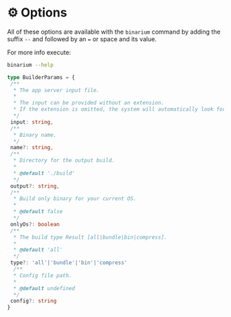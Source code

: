 # ⚙️ Options

All of these options are available with the `binarium` command by adding the suffix `--` and followed by an `=` or space and its value.

For more info execute:

```bash
binarium --help
```

```ts
type BuilderParams = {
 /**
  * The app server input file.
  *
  * The input can be provided without an extension.
  * If the extension is omitted, the system will automatically look for the following extensions: `.ts`, `.js`, `.mjs`, `.mts`.
  */
 input: string,
 /**
  * Binary name.
  */
 name?: string,
 /**
  * Directory for the output build.
  *
  * @default './build'
  */
 output?: string,
 /**
  * Build only binary for your current OS.
  *
  * @default false
  */
 onlyOs?: boolean
 /**
  * The build type Result [all|bundle|bin|compress].
  *
  * @default 'all'
  */
 type?: 'all'|'bundle'|'bin'|'compress'
  /**
  * Config file path.
  *
  * @default undefined
  */
 config?: string
}
```
